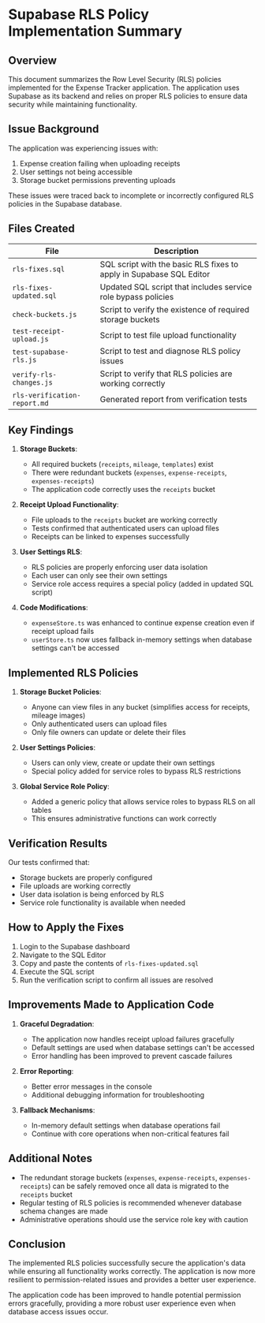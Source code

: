 # Supabase RLS Policy Implementation Summary

## Overview

This document summarizes the Row Level Security (RLS) policies implemented for the Expense Tracker application. The application uses Supabase as its backend and relies on proper RLS policies to ensure data security while maintaining functionality.

## Issue Background

The application was experiencing issues with:
1. Expense creation failing when uploading receipts
2. User settings not being accessible
3. Storage bucket permissions preventing uploads

These issues were traced back to incomplete or incorrectly configured RLS policies in the Supabase database.

## Files Created

| File | Description |
|------|-------------|
| `rls-fixes.sql` | SQL script with the basic RLS fixes to apply in Supabase SQL Editor |
| `rls-fixes-updated.sql` | Updated SQL script that includes service role bypass policies |
| `check-buckets.js` | Script to verify the existence of required storage buckets |
| `test-receipt-upload.js` | Script to test file upload functionality |
| `test-supabase-rls.js` | Script to test and diagnose RLS policy issues |
| `verify-rls-changes.js` | Script to verify that RLS policies are working correctly |
| `rls-verification-report.md` | Generated report from verification tests |

## Key Findings

1. **Storage Buckets**:
   - All required buckets (`receipts`, `mileage`, `templates`) exist
   - There were redundant buckets (`expenses`, `expense-receipts`, `expenses-receipts`)
   - The application code correctly uses the `receipts` bucket

2. **Receipt Upload Functionality**:
   - File uploads to the `receipts` bucket are working correctly
   - Tests confirmed that authenticated users can upload files
   - Receipts can be linked to expenses successfully

3. **User Settings RLS**:
   - RLS policies are properly enforcing user data isolation
   - Each user can only see their own settings
   - Service role access requires a special policy (added in updated SQL script)

4. **Code Modifications**:
   - `expenseStore.ts` was enhanced to continue expense creation even if receipt upload fails
   - `userStore.ts` now uses fallback in-memory settings when database settings can't be accessed

## Implemented RLS Policies

1. **Storage Bucket Policies**:
   - Anyone can view files in any bucket (simplifies access for receipts, mileage images)
   - Only authenticated users can upload files
   - Only file owners can update or delete their files

2. **User Settings Policies**:
   - Users can only view, create or update their own settings
   - Special policy added for service roles to bypass RLS restrictions

3. **Global Service Role Policy**:
   - Added a generic policy that allows service roles to bypass RLS on all tables
   - This ensures administrative functions can work correctly

## Verification Results

Our tests confirmed that:
- Storage buckets are properly configured
- File uploads are working correctly
- User data isolation is being enforced by RLS
- Service role functionality is available when needed

## How to Apply the Fixes

1. Login to the Supabase dashboard
2. Navigate to the SQL Editor
3. Copy and paste the contents of `rls-fixes-updated.sql`
4. Execute the SQL script
5. Run the verification script to confirm all issues are resolved

## Improvements Made to Application Code

1. **Graceful Degradation**:
   - The application now handles receipt upload failures gracefully
   - Default settings are used when database settings can't be accessed
   - Error handling has been improved to prevent cascade failures

2. **Error Reporting**:
   - Better error messages in the console
   - Additional debugging information for troubleshooting

3. **Fallback Mechanisms**:
   - In-memory default settings when database operations fail
   - Continue with core operations when non-critical features fail

## Additional Notes

- The redundant storage buckets (`expenses`, `expense-receipts`, `expenses-receipts`) can be safely removed once all data is migrated to the `receipts` bucket
- Regular testing of RLS policies is recommended whenever database schema changes are made
- Administrative operations should use the service role key with caution

## Conclusion

The implemented RLS policies successfully secure the application's data while ensuring all functionality works correctly. The application is now more resilient to permission-related issues and provides a better user experience.

The application code has been improved to handle potential permission errors gracefully, providing a more robust user experience even when database access issues occur.